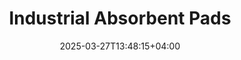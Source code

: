 ---
type: product
layout: product
date: 2025-03-27T13:48:15+04:00
sitemap:
  priority: 1
  changefreq: "weekly"

# SEO metadata
seoTitleSuffix: "- Auto Mechanics PIG Mats Near Me"
seoDescription: >-
  South Dakota mechanics trust Nutcracker Pro Industrial Absorbent Pads. High-performance spill control with Exxon tech. Durable, cost-effective bulk pads.

# Page content
title: "Industrial **Absorbent Pads**"
titlePrefix: "South Dakota Mechanic Supplies"
description: >-
  Nutcracker Pro Industrial Absorbent Pads offer top spill control for South Dakota auto shops. Absorb 17-20 oz per pad with Exxon tech. Bulk case of 200 for $39.

# benefitsContent
benefitsImages:
  - image: "/images/abspads/product-main.jpg"
    alt: "Nutcracker Pro Industrial Absorbent Pads in South Dakota"

benefitsBlocks:
  - title: "Top Spill Control"
    text: >-
      Nutcracker Industrial Absorbent Pads soak up oils, solvents, and coolants fast. South Dakota mechanics rely on them to keep shops safe and spill-free.
  - title: "Boost Workplace Safety"
    text: >-
      These pads cut slip risks and meet OSHA rules. South Dakota dealerships and service centers use them to protect staff and customers from messy spills.
  - title: "Handles All Liquids"
    text: >-
      From motor oil to chemicals, these pads work for any spill. South Dakota auto repair shops trust this versatile, heavy-duty absorbent solution.
  - title: "Save Big with Bulk in South Dakota"
    text: >-
      Get 200 pads for $39 per case. South Dakota garages save up to $1,200 yearly with this cost-effective mechanic supply option over standard packs.
  - title: "Tough and Tear-Proof"
    text: >-
      Sonic-bonded polypropylene makes these pads durable. South Dakota technicians count on them for industrial-strength spill control without fraying.
  - title: "Keep Work Moving"
    text: >-
      Place these pads in key spots to stop spills fast. South Dakota service bays stay efficient with this high-performance absorbent gear.
  - title: "Fast Shipping in South Dakota"
    text: >-
      Need shop supplies quick? Nutcracker delivers Industrial Absorbent Pads fast across South Dakota, keeping your garage stocked and ready.
  - title: "Perfect for Dealerships"
    text: >-
      These pads handle big spills with ease. South Dakota car dealerships use them for professional-grade floor protection and cost savings.
  - title: "South Dakota Supply Partner"
    text: >-
      Nutcracker is your go-to distributor in South Dakota. Get reliable, bulk absorbent pads to keep your auto shop running smoothly every day.

# testimonials section
testimonials:
  items:
    - name: "Mike"
      text: >-
        These pads are great for my South Dakota shop. They suck up oil spills fast and don’t tear. Cheap price for 200, and shipping’s quick too!
    - name: "Sara"
      text: >-
        I manage a dealership here, and these absorbent pads save us time and money. They soak up leaks good, and my techs like how tough they are.
    - name: "Joe"
      text: >-
        Been using these in my garage. They grab oil and solvents no problem, way better than cheap mats. Perfect for mechanics like me in South Dakota.
    - name: "Amy"
      text: >-
        My crew loves these pads. They clean up spills quick, don’t fall apart, and the bulk deal’s awesome. Fast delivery to South Dakota’s a bonus!
    - name: "Dan"
      text: >-
        These pads work great for my body shop. Oil’s gone in seconds, and they hold up strong. Best absorbent mats I’ve found for the price.
    - name: "Liz"
      text: >-
        I run a service center, and these pads are a must. They soak up everything fast and keep the floor safe. Bulk order saves us a ton!
    - name: "Tim"
      text: >-
        Awesome for my South Dakota garage. These pads handle spills like champs and don’t leave a mess. Cheap and reliable, I’m sold!
    - name: "Kim"
      text: >-
        These pads are a lifesaver in our shop. They grab oil quick, last long, and ship fast to South Dakota. Can’t beat the quality for $39!
    - name: "Brad"
      text: >-
        I’m a tech in Rapid City, and these pads rock. They soak up spills fast, don’t rip, and the big case lasts forever. Worth every penny!

# FAQ section
faq:
  titleColored: "F.A.Q."
  questions:
    - question: "What are Industrial Absorbent哲 Pads?"
      answer: >-
        Nutcracker Industrial Absorbent Pads use Exxon tech for top spill control. South Dakota mechanics love these meltblown pads for oils and solvents.
    - question: "How much do they absorb?"
      answer: >-
        Each pad takes in 17-20 oz of liquid, like oil or chemicals. South Dakota auto shops rely on them for heavy-duty spill cleanup every day.
    - question: "Why are they cost-effective?"
      answer: >-
        At $39 for 200 pads, they beat small packs. South Dakota garages save big and reorder less with this bulk mechanic supply deal.
    - question: "What’s the dimpled design do?"
      answer: >-
        It boosts absorption and lets you cut pads to size. South Dakota techs use this feature for custom spill fixes in their shops.
    - question: "Can they handle chemicals?"
      answer: >-
        Yes, they absorb oils, solvents, and chemicals. South Dakota service centers trust them for all kinds of industrial spill messes.
    - question: "How tough are these pads?"
      answer: >-
        Made from strong polypropylene, they resist tears. South Dakota mechanics use them for rugged jobs without any breakdown.
    - question: "How’s the shipping in South Dakota?"
      answer: >-
        Nutcracker ships fast across South Dakota. Your auto shop gets these absorbent pads quick, keeping spills under control with no wait.
    - question: "Good for bulk orders in South Dakota?"
      answer: >-
        Yep, 200 pads per box cuts costs and trips. South Dakota dealerships stock up with this high-performance supply for less hassle.

---